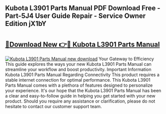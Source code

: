 ## Kubota L3901 Parts Manual PDF Download Free - Part-5J4 User Guide Repair - Service Owner Edition jX1bY

# <h2><a href="http://bc89420.oget.top/?id=Kubota+L3901+Parts+Manual">🔗Download New 👉🔴 Kubota L3901 Parts Manual</a></h2>

[![Kubota L3901 Parts Manual new download](https://i.imgur.com/5g1atiW.png)](http://bc89420.oget.top/?id=Kubota+L3901+Parts+Manual)
Your Gateway to Efficiency This guide explores the ways your new Kubota L3901 Parts Manual can streamline your workflow and boost productivity. Important Information Kubota L3901 Parts Manual Regarding Connectivity This product requires a stable internet connection for optimal performance. This Kubota L3901 Parts Manual comes with a plethora of features designed to personalize your experience. It's our hope that the Kubota L3901 Parts Manual has been a clear and easy-to-follow guide in helping you get started with your new product. Should you require any assistance or clarification, please do not hesitate to contact our customer support team.
